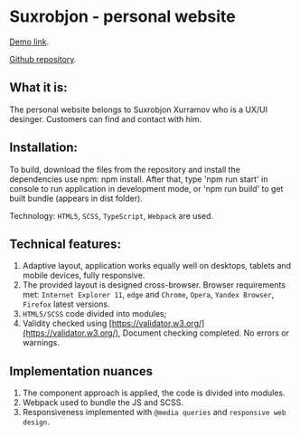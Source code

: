 # Suxrobjon - personal website

[Demo link](https://suxrobjon-website.vercel.app/).

[Github repository](https://github.com/Sadullo1992/suxrobjon-website).

## What it is:

The personal website belongs to Suxrobjon Xurramov who is a UX/UI desinger. Customers can find and contact with him.

## Installation:

To build, download the files from the repository and install the dependencies use npm: npm install. After that, type 'npm run start' in console to run application in development mode, or 'npm run build' to get built bundle (appears in dist folder).

Technology:
`HTML5`, `SCSS`, `TypeScript`, `Webpack` are used.

## Technical features:

1. Adaptive layout, application works equally well on desktops, tablets and mobile devices, fully responsive.
1. The provided layout is designed cross-browser. Browser requirements met: `Internet Explorer 11`, `edge` and `Chrome`, `Opera`, `Yandex Browser`, `Firefox` latest versions.
1. `HTML5/SCSS` code divided into modules;
1. Validity checked using [https://validator.w3.org/](https://validator.w3.org/), Document checking completed. No errors or warnings.

## Implementation nuances

1. The component approach is applied, the code is divided into modules.
2. Webpack used to bundle the JS and SCSS.
3. Responsiveness implemented with `@media queries` and `responsive web design`.
